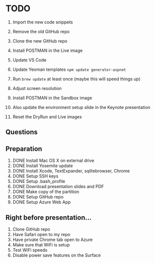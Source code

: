
# TODO

1. Import the new code snippets
1. Remove the old GitHub repo
1. Clone the new GitHub repo
1. Install POSTMAN in the Live image
1. Update VS Code
1. Update Yeoman templates `npm update generator-aspnet`
1. Run `brew update` at least once (maybe this will speed things up)
1. Adjust screen resolution

1. Install POSTMAN in the Sandbox image
 1. Also update the environment setup slide in the Keynote presentation

1. Reset the DryRun and Live images






## Questions

## Preparation

1. DONE Install Mac OS X on external drive
1. DONE Install Yosemite update
1. DONE Install Xcode, TextExpander, sqlitebrowser, Chrome
1. DONE Setup SSH keys
1. DONE Setup .bash_profile
1. DONE Download presentation slides and PDF
1. DONE Make copy of the partition
1. DONE Setup GitHub repo
1. DONE Setup Azure Web App

## Right before presentation...

1. Clone GitHub repo
1. Have Safari open to my repo
1. Have private Chrome tab open to Azure
1. Make sure that WiFi is setup
1. Test WiFi speeds
1. Disable power save features on the Surface
